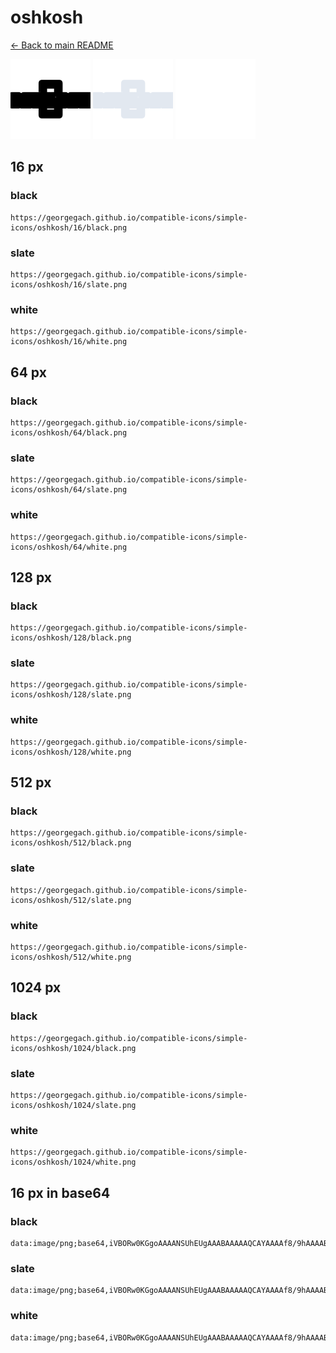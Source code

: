 # oshkosh

[← Back to main README](../../README.md)


<img src="./128/black.png" width="128" alt="oshkosh black icon" />
<img src="./128/slate.png" width="128" alt="oshkosh slate icon" />
<img src="./128/white.png" width="128" alt="oshkosh white icon" />

## 16 px

### black
```
https://georgegach.github.io/compatible-icons/simple-icons/oshkosh/16/black.png
```

### slate
```
https://georgegach.github.io/compatible-icons/simple-icons/oshkosh/16/slate.png
```

### white
```
https://georgegach.github.io/compatible-icons/simple-icons/oshkosh/16/white.png
```

## 64 px

### black
```
https://georgegach.github.io/compatible-icons/simple-icons/oshkosh/64/black.png
```

### slate
```
https://georgegach.github.io/compatible-icons/simple-icons/oshkosh/64/slate.png
```

### white
```
https://georgegach.github.io/compatible-icons/simple-icons/oshkosh/64/white.png
```

## 128 px

### black
```
https://georgegach.github.io/compatible-icons/simple-icons/oshkosh/128/black.png
```

### slate
```
https://georgegach.github.io/compatible-icons/simple-icons/oshkosh/128/slate.png
```

### white
```
https://georgegach.github.io/compatible-icons/simple-icons/oshkosh/128/white.png
```

## 512 px

### black
```
https://georgegach.github.io/compatible-icons/simple-icons/oshkosh/512/black.png
```

### slate
```
https://georgegach.github.io/compatible-icons/simple-icons/oshkosh/512/slate.png
```

### white
```
https://georgegach.github.io/compatible-icons/simple-icons/oshkosh/512/white.png
```

## 1024 px

### black
```
https://georgegach.github.io/compatible-icons/simple-icons/oshkosh/1024/black.png
```

### slate
```
https://georgegach.github.io/compatible-icons/simple-icons/oshkosh/1024/slate.png
```

### white
```
https://georgegach.github.io/compatible-icons/simple-icons/oshkosh/1024/white.png
```

## 16 px in base64

### black
```
data:image/png;base64,iVBORw0KGgoAAAANSUhEUgAAABAAAAAQCAYAAAAf8/9hAAAABmJLR0QA/wD/AP+gvaeTAAAAuUlEQVQ4je3QPU7DUBAE4M/EUkxEAVdISZECKQUKPaegpeAG3I0bUKagyA9VDgASBEHs0IylFHYuACutZvV2Z3bn8R99cYMlXpIL3HYNnvQITDBGlRzjqmuwxD1+sMEldpjhC0+ocYdrTNOrW4Ei5H3wNG9NsEjvM8uGIQ8OLRTBJiKCbS02WlKDbXBf5vQdzvCd5gjneMsFFT7wjotg1fN/4CHE12SNx67BskdgjtWBjTWej238y/ELBfItyrxDyQkAAAAASUVORK5CYII=
```

### slate
```
data:image/png;base64,iVBORw0KGgoAAAANSUhEUgAAABAAAAAQCAYAAAAf8/9hAAAABmJLR0QA/wD/AP+gvaeTAAABBUlEQVQ4je2RPUpDYRREz9w88CniTyciFiktLAQLiVuxtRCXYO8K7N2G4A4srRWNhoiCmIBGfO/7xiJBRZ87yJT3HuYyd2AqNQ1vH4e75HQaRDWmXDjpcH118ew3G42uqd6Uom1cGpfOtCO01cQW908v+7l2hdVzaMNONUSHnN9tzgknEXuJtNPtD7YtOpDT17G7h0FlMLgCZiexsm1JEmDgDVSAZxAJ0/qOICQRwhmoAGwqaZJ/rBK5Ndll4REoG1yQ3bOoheaBD8sjpDnsJWAAGFMKXrMZKli2NRQu9V8L3f7zAcSJ4UYC0Hqgo7WVheM/T2wyoFVcOqerHzVeC180slPxCRcPeWr+Hx+HAAAAAElFTkSuQmCC
```

### white
```
data:image/png;base64,iVBORw0KGgoAAAANSUhEUgAAABAAAAAQCAYAAAAf8/9hAAAABmJLR0QA/wD/AP+gvaeTAAAAwklEQVQ4je3QPUoEURAE4G90wFUM9AobGhgIBqK5pzA18AbezRsYGhjoauQBFPzB3ZkysAc2mDmBFhT1oLrrdTf/GEWSsySPSe6LD0nOx2o3JjIOMcesOMfRWGGb5BJLvOAAK5ziCzfocIGTJMfldUNAk2SJVMg2GvSlTXkfaLFVzZvrKzSlfYUoHd5qjaGpx2dp2hp9hV18l7mDPbzWBDO84w37pbOJ+5HkKr94LnZJrkePOJFxh8XaGk+4nfzxj+MH7WtanX2PTuQAAAAASUVORK5CYII=
```

